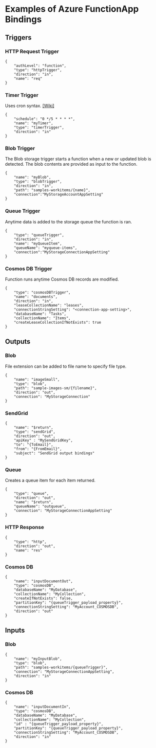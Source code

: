 # Examples of Azure FunctionApp Bindings

## **Triggers**

### HTTP Request Trigger
```
{
    "authLevel": "function",
    "type": "httpTrigger",
    "direction": "in",
    "name": "req"
}
```

### Timer Trigger
Uses cron syntax. [[Wiki]](https://en.wikipedia.org/wiki/Cron)
```
{
    "schedule": "0 */5 * * * *",
    "name": "myTimer",
    "type": "timerTrigger",
    "direction": "in"
}
```

### Blob Trigger
The Blob storage trigger starts a function when a new or updated blob is detected. The blob contents are provided as input to the function.
```
{
    "name": "myBlob",
    "type": "blobTrigger",
    "direction": "in",
    "path": "samples-workitems/{name}",
    "connection":"MyStorageAccountAppSetting"
}
```

### Queue Trigger
Anytime data is added to the storage queue the function is ran. 

```
{
    "type": "queueTrigger",
    "direction": "in",
    "name": "myQueueItem",
    "queueName": "myqueue-items",
    "connection":"MyStorageConnectionAppSetting"
}
```

### Cosmos DB Trigger
Function runs anytime Cosmos DB records are modified.
```
{
    "type": "cosmosDBTrigger",
    "name": "documents",
    "direction": "in",
    "leaseCollectionName": "leases",
    "connectionStringSetting": "<connection-app-setting>",
    "databaseName": "Tasks",
    "collectionName": "Items",
    "createLeaseCollectionIfNotExists": true
}
```

## **Outputs**
### Blob
File extension can be added to file name to specify file type.
```
{
    "name": "imageSmall",
    "type": "blob",
    "path": "sample-images-sm/{filename}",
    "direction": "out",
    "connection": "MyStorageConnection"
}
```

### SendGrid
```
{
    "name": "$return",
    "type": "sendGrid",
    "direction": "out",
    "apiKey" : "MySendGridKey",
    "to": "{ToEmail}",
    "from": "{FromEmail}",
    "subject": "SendGrid output bindings"
}
```

### Queue
Creates a queue item for each item returned.
```
{
    "type": "queue",
    "direction": "out",
    "name": "$return",
    "queueName": "outqueue",
    "connection": "MyStorageConnectionAppSetting"
}
```

### HTTP Response
```
{
    "type": "http",
    "direction": "out",
    "name": "res"
}
```

### Cosmos DB
```
{
    "name": "inputDocumentOut",
    "type": "cosmosDB",
    "databaseName": "MyDatabase",
    "collectionName": "MyCollection",
    "createIfNotExists": false,
    "partitionKey": "{queueTrigger_payload_property}",
    "connectionStringSetting": "MyAccount_COSMOSDB",
    "direction": "out"
}
```

## **Inputs**
### Blob 
```
{
    "name": "myInputBlob",
    "type": "blob",
    "path": "samples-workitems/{queueTrigger}",
    "connection": "MyStorageConnectionAppSetting",
    "direction": "in"
}
```

### Cosmos DB
```    
{
    "name": "inputDocumentIn",
    "type": "cosmosDB",
    "databaseName": "MyDatabase",
    "collectionName": "MyCollection",
    "id" : "{queueTrigger_payload_property}",
    "partitionKey": "{queueTrigger_payload_property}",
    "connectionStringSetting": "MyAccount_COSMOSDB",
    "direction": "in"
}
```